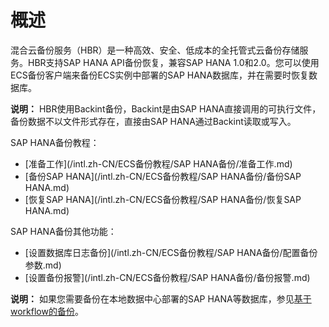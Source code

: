 # 概述

混合云备份服务（HBR）是一种高效、安全、低成本的全托管式云备份存储服务。HBR支持SAP HANA API备份恢复，兼容SAP HANA 1.0和2.0。您可以使用ECS备份客户端来备份ECS实例中部署的SAP HANA数据库，并在需要时恢复数据库。

**说明：** HBR使用Backint备份，Backint是由SAP HANA直接调用的可执行文件，备份数据不以文件形式存在，直接由SAP HANA通过Backint读取或写入。

SAP HANA备份教程：

-   [准备工作](/intl.zh-CN/ECS备份教程/SAP HANA备份/准备工作.md)
-   [备份SAP HANA](/intl.zh-CN/ECS备份教程/SAP HANA备份/备份SAP HANA.md)
-   [恢复SAP HANA](/intl.zh-CN/ECS备份教程/SAP HANA备份/恢复SAP HANA.md)

SAP HANA备份其他功能：

-   [设置数据库日志备份](/intl.zh-CN/ECS备份教程/SAP HANA备份/配置备份参数.md)
-   [设置备份报警](/intl.zh-CN/ECS备份教程/SAP HANA备份/备份报警.md)

**说明：** 如果您需要备份在本地数据中心部署的SAP HANA等数据库，参见[基于workflow的备份](/intl.zh-CN/本地备份教程/基于workflow的备份/概述.md)。

